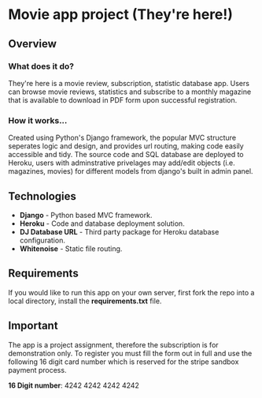 # Movie app project (They're here!)

## Overview

### What does it do?
They're here is a movie review, subscription, statistic database app. Users can browse movie reviews, statistics
and subscribe to a monthly magazine that is available to download in PDF form upon successful registration.

### How it works...
Created using Python's Django framework, the popular MVC structure seperates logic and design, and provides url routing, 
making code easily accessible and tidy. The source code and SQL database are deployed to Heroku, users with adminstrative 
privelages may add/edit objects (i.e. magazines, movies) for different models from django's built in admin panel.

## Technologies
- **Django** - Python based MVC framework. 
- **Heroku** - Code and database deployment solution.
- **DJ Database URL** - Third party package for Heroku database configuration.
- **Whitenoise** - Static file routing.

## Requirements
If you would like to run this app on your own server, first fork the repo into a local directory, install the **requirements.txt** file.

## Important
The app is a project assignment, therefore the subscription is for demonstration only.
To register you must fill the form out in full and use the following 16 digit card number which is reserved for the stripe sandbox
payment process.

**16 Digit number**: 4242 4242 4242 4242

